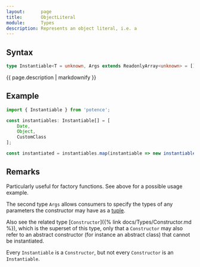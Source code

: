 ```yaml
---
layout:      page
title:       ObjectLiteral
module:      Types
description: Represents an object literal, i.e. a
---
```

## Syntax

```ts
type Instantiable<T = unknown, Args extends ReadonlyArray<unknown> = []>
```

<p class="description">{{ page.description | markdownify }}</p>

## Example

```ts
import { Instantiable } from 'potence';

const instantiables: Instantiable[] = [
    Date,
    Object,
    CustomClass
];

const instantiated = instantiables.map(instantiable => new instantiable());
```

## Remarks

Particularly useful for factory functions. See above for a possible usage example.

The second type `Args` allows consumers to specify the types of any parameters
the constructor may have as a [tuple](https://www.typescriptlang.org/docs/handbook/basic-types.html#tuple).

Also see the related type [`Constructor`]({% link docs/Types/Constructor.md %}),
which is the superset of this type, only that a `Constructor` may also refer to an
abstract constructor (for instance an abstract class) that cannot be instantiated.

Every `Instantiable` is a `Constructor`, but not every `Constructor` is an `Instantiable`.
